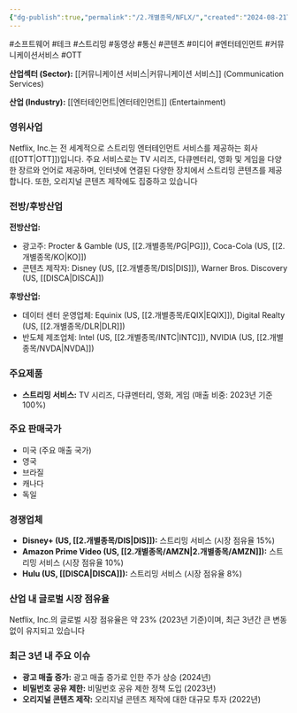 ```yaml
---
{"dg-publish":true,"permalink":"/2.개별종목/NFLX/","created":"2024-08-21T17:26:56.547+09:00","updated":"2025-07-29T21:37:04.969+09:00"}
---
```


#소프트웨어 #테크 #스트리밍 #동영상 #통신 #콘텐츠 #미디어 #엔터테인먼트 #커뮤니케이션서비스 #OTT


**산업섹터 (Sector):** [[커뮤니케이션 서비스\|커뮤니케이션 서비스]] (Communication Services)  

**산업 (Industry):** [[엔터테인먼트\|엔터테인먼트]] (Entertainment)

### 영위사업

Netflix, Inc.는 전 세계적으로 스트리밍 엔터테인먼트 서비스를 제공하는 회사([[OTT\|OTT]])입니다. 주요 서비스로는 TV 시리즈, 다큐멘터리, 영화 및 게임을 다양한 장르와 언어로 제공하며, 인터넷에 연결된 다양한 장치에서 스트리밍 콘텐츠를 제공합니다. 또한, 오리지널 콘텐츠 제작에도 집중하고 있습니다

### 전방/후방산업

**전방산업:**

- 광고주: Procter & Gamble (US, [[2.개별종목/PG\|PG]]), Coca-Cola (US, [[2.개별종목/KO\|KO]])
- 콘텐츠 제작자: Disney (US, [[2.개별종목/DIS\|DIS]]), Warner Bros. Discovery (US, [[DISCA\|DISCA]])

**후방산업:**

- 데이터 센터 운영업체: Equinix (US, [[2.개별종목/EQIX\|EQIX]]), Digital Realty (US, [[2.개별종목/DLR\|DLR]])
- 반도체 제조업체: Intel (US, [[2.개별종목/INTC\|INTC]]), NVIDIA (US, [[2.개별종목/NVDA\|NVDA]])

### 주요제품

- **스트리밍 서비스:** TV 시리즈, 다큐멘터리, 영화, 게임 (매출 비중: 2023년 기준 100%)

### 주요 판매국가

- 미국 (주요 매출 국가)
- 영국
- 브라질
- 캐나다
- 독일

### 경쟁업체

- **Disney+ (US, [[2.개별종목/DIS\|DIS]]):** 스트리밍 서비스 (시장 점유율 15%)
- **Amazon Prime Video (US, [[2.개별종목/AMZN\|2.개별종목/AMZN]]):** 스트리밍 서비스 (시장 점유율 10%)
- **Hulu (US, [[DISCA\|DISCA]]):** 스트리밍 서비스 (시장 점유율 8%)

### 산업 내 글로벌 시장 점유율

Netflix, Inc.의 글로벌 시장 점유율은 약 23% (2023년 기준)이며, 최근 3년간 큰 변동 없이 유지되고 있습니다

### 최근 3년 내 주요 이슈

- **광고 매출 증가:** 광고 매출 증가로 인한 주가 상승 (2024년)
- **비밀번호 공유 제한:** 비밀번호 공유 제한 정책 도입 (2023년)
- **오리지널 콘텐츠 제작:** 오리지널 콘텐츠 제작에 대한 대규모 투자 (2022년)